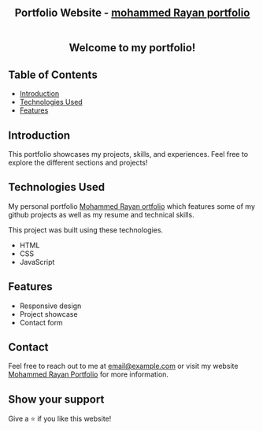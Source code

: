 <h2 align="center">
  Portfolio Website - 
  <a href="https://sheriffrayan.github.io/PRODIGY_WD_04/" target="_blank">mohammed Rayan portfolio</a><br /><br />
  <p>Welcome to my portfolio!</p>
</h2>




## Table of Contents

- [Introduction](#introduction)
- [Technologies Used](#technologies-used)
- [Features](#features)


## Introduction

This portfolio showcases my projects, skills, and experiences. Feel free to explore the different sections and projects!

## Technologies Used

My personal portfolio <a href="https://sheriffrayan.github.io/PRODIGY_WD_04/" target="_blank">Mohammed Rayan ortfolio</a> which features some of my github projects as well as my resume and technical skills.<br/>

This project was built using these technologies.
 
- HTML
- CSS
- JavaScript



## Features

- Responsive design
- Project showcase
- Contact form



## Contact

Feel free to reach out to me at [email@example.com](mailto:mohammedrayanarif@gmail.com) or visit my website <a href="https://sheriffrayan.github.io/PRODIGY_WD_04/" target="_blank">Mohammed Rayan Portfolio</a> for more information.

## Show your support

Give a ⭐ if you like this website!

